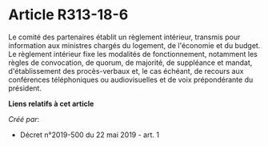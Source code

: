 # Article R313-18-6

Le comité des partenaires établit un règlement intérieur, transmis pour information aux ministres chargés du logement, de
l'économie et du budget. Le règlement intérieur fixe les modalités de fonctionnement, notamment les règles de convocation, de
quorum, de majorité, de suppléance et mandat, d'établissement des procès-verbaux et, le cas échéant, de recours aux
conférences téléphoniques ou audiovisuelles et de voix prépondérante du président.

**Liens relatifs à cet article**

_Créé par_:

  - Décret n°2019-500 du 22 mai 2019 - art. 1
